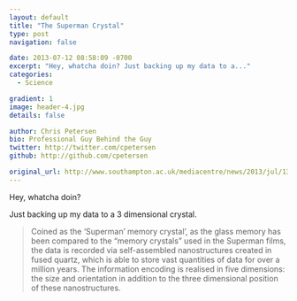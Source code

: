```yaml
---
layout: default
title: "The Superman Crystal"
type: post
navigation: false

date: 2013-07-12 08:58:09 -0700
excerpt: "Hey, whatcha doin? Just backing up my data to a..."
categories:
  - Science

gradient: 1
image: header-4.jpg
details: false

author: Chris Petersen
bio: Professional Guy Behind the Guy
twitter: http://twitter.com/cpetersen
github: http://github.com/cpetersen

original_url: http://www.southampton.ac.uk/mediacentre/news/2013/jul/13_131.shtml?1
---
```



Hey, whatcha doin?

Just backing up my data to a 3 dimensional crystal.

 > 
 > 
 >  Coined as the ‘Superman’ memory crystal’, as the glass memory has been compared to the “memory crystals” used in the Superman films, the data is recorded via self-assembled nanostructures created in fused quartz, which is able to store vast quantities of data for over a million years. The information encoding is realised in five dimensions: the size and orientation in addition to the three dimensional position of these nanostructures. 
 > 
 > 
